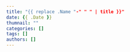 ```yaml
---
title: "{{ replace .Name "-" " " | title }}"
date: {{ .Date }}
thumnail: ""
categories: []
tags: []
authors: []
---
```

